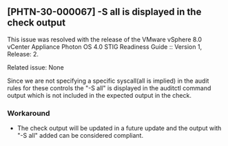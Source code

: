 ## [PHTN-30-000067] -S all is displayed in the check output
This issue was resolved with the release of the VMware vSphere 8.0 vCenter Appliance Photon OS 4.0 STIG Readiness Guide :: Version 1, Release: 2.  

Related issue: None

Since we are not specifying a specific syscall(all is implied) in the audit rules for these controls the "-S all" is displayed in the auditctl command output which is not included in the expected output in the check.  

### Workaround
- The check output will be updated in a future update and the output with "-S all" added can be considered compliant.
